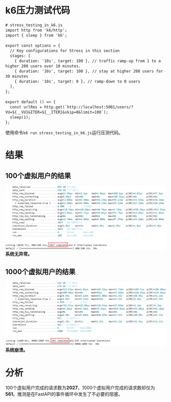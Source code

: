 # k6压力测试代码
```
# stress_testing_in_k6.js
import http from 'k6/http';
import { sleep } from 'k6';

export const options = {
  // Key configurations for Stress in this section
  stages: [
    { duration: '10s', target: 100 }, // traffic ramp-up from 1 to a higher 200 users over 10 minutes.
    { duration: '10s', target: 100 }, // stay at higher 200 users for 30 minutes
    { duration: '10s', target: 0 }, // ramp-down to 0 users
  ],
};

export default () => {
  const urlRes = http.get(`http://localhost:5001/users/?VU=${__VU}&ITER=${__ITER}&skip=0&limit=100`);
  sleep(1);
};
```
使用命令`k6 run stress_testing_in_k6.js`运行压测代码。

# 结果
## 100个虚拟用户的结果
![alt text](img/100个虚拟用户.png)
**系统无异常。**
## 1000个虚拟用户的结果
![alt text](img/1000个虚拟用户.png)
**系统崩溃。**

# 分析
100个虚拟用户完成的请求数为**2027**，1000个虚拟用户完成的请求数却仅为**561**。推测是在FastAPI的事件循环中发生了不必要的阻塞。